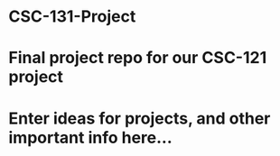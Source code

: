 # CSC-131-Project
# Final project repo for our CSC-121 project
# Enter ideas for projects, and other important info here...

